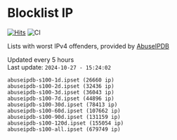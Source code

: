# Blocklist IP

[![Hits](https://hits.seeyoufarm.com/api/count/incr/badge.svg?url=https%3A%2F%2Fgithub.com%2Fborestad%2Fblocklist-ip%2F&count_bg=%2379C83D&title_bg=%23555555&icon=&icon_color=%23E7E7E7&title=hits&edge_flat=false)](https://hits.seeyoufarm.com)  ![CI](https://img.shields.io/github/workflow/status/borestad/blocklist-ip/CI?style=flat-square)

Lists with worst IPv4 offenders, provided by [AbuseIPDB](https://www.abuseipdb.com/)

<!-- FOOTER-PLACEHOLDER -->
Updated every 5 hours<br>
Last update: `2024-10-27 - 15:24:02`
```
abuseipdb-s100-1d.ipset (26660 ip)
abuseipdb-s100-2d.ipset (32436 ip)
abuseipdb-s100-3d.ipset (36043 ip)
abuseipdb-s100-7d.ipset (44896 ip)
abuseipdb-s100-30d.ipset (78413 ip)
abuseipdb-s100-60d.ipset (107662 ip)
abuseipdb-s100-90d.ipset (131159 ip)
abuseipdb-s100-120d.ipset (155054 ip)
abuseipdb-s100-all.ipset (679749 ip)
```
